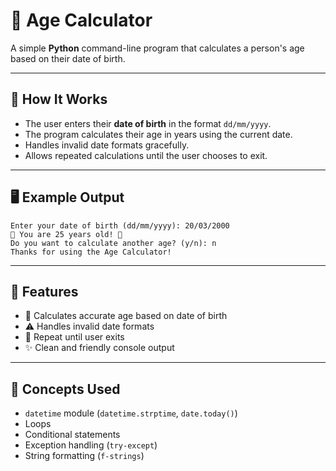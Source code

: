 # 📅 Age Calculator

A simple **Python** command-line program that calculates a person's age based on their date of birth.

---

## 🧠 How It Works
- The user enters their **date of birth** in the format `dd/mm/yyyy`.
- The program calculates their age in years using the current date.
- Handles invalid date formats gracefully.
- Allows repeated calculations until the user chooses to exit.

---

## 🖥️ Example Output

``` 📅 Welcome to the Age Calculator!
Enter your date of birth (dd/mm/yyyy): 20/03/2000
🎉 You are 25 years old! 🎂
Do you want to calculate another age? (y/n): n
Thanks for using the Age Calculator!
```

---

## 🧩 Features
- 📆 Calculates accurate age based on date of birth
- ⚠️ Handles invalid date formats
- 🔁 Repeat until user exits
- ✨ Clean and friendly console output

---

## 🧱 Concepts Used
- `datetime` module (`datetime.strptime`, `date.today()`)
- Loops
- Conditional statements
- Exception handling (`try-except`)
- String formatting (`f-strings`)